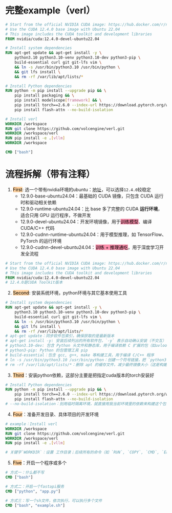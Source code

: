 # 完整example（verl）
```Dockerfile
# Start from the official NVIDIA CUDA image: https://hub.docker.com/r/nvidia/cuda/tags
# Use the CUDA 12.4.0 base image with Ubuntu 22.04
# This image includes the CUDA toolkit and development libraries
FROM nvidia/cuda:12.4.0-devel-ubuntu22.04

# Install system dependencies
RUN apt-get update && apt-get install -y \
    python3.10 python3.10-venv python3.10-dev python3-pip \
    build-essential curl git git-lfs vim \
    && ln -s /usr/bin/python3.10 /usr/bin/python \
    && git lfs install \
    && rm -rf /var/lib/apt/lists/*

# Install Python dependencies
RUN python -m pip install --upgrade pip && \
    pip install packaging && \
    pip install modelscope[framework] && \
    pip install torch==2.6.0 --index-url https://download.pytorch.org/whl/cu124 && \
    pip install flash-attn --no-build-isolation

# Install verl
WORKDIR /workspace
RUN git clone https://github.com/volcengine/verl.git
WORKDIR /workspace/verl
RUN pip install -e .[vllm]
WORKDIR /workspace

CMD ["bash"]
```



#  流程拆解（带有注释）
1. <mark style="background: #FFB86CA6;">First</mark>: 选一个带有nvidia环境的ubuntu：[地址](https://hub.docker.com/r/nvidia/cuda/tags)，可以选择`12.4.0`较稳定
	- 12.9.0-base-ubuntu24.04：最基础的 CUDA 镜像，只包含 CUDA 运行时和驱动相关依赖
	- 12.9.0-runtime-ubuntu24.04：比 base 多了完整的 CUDA **运行环境**，适合只用 GPU 运行程序，不做开发
	- 12.9.0-devel-ubuntu24.04：开发环境镜像，用于<mark style="background: #FF5582A6;">训练模型</mark>、编译 CUDA/C++ 代码
	- 12.9.0-cudnn-runtime-ubuntu24.04：用于模型推理，如 TensorFlow、PyTorch 的运行环境
	- 12.9.0-cudnn-devel-ubuntu24.04：<mark style="background: #FF5582A6;">训练 + 推理通吃</mark>，用于深度学习开发全流程
```Dockerfile
# Start from the official NVIDIA CUDA image: https://hub.docker.com/r/nvidia/cuda/tags
# Use the CUDA 12.4.0 base image with Ubuntu 22.04
# This image includes the CUDA toolkit and development libraries
FROM nvidia/cuda:12.4.0-devel-ubuntu22.04
# 12.4.0是CUDA Toolkit版本
```
2. <mark style="background: #FFB86CA6;">Second</mark>: 安装系统环境，python环境与其它基本使用工具
```Dockerfile
# Install system dependencies
RUN apt-get update && apt-get install -y \
    python3.10 python3.10-venv python3.10-dev python3-pip \
    build-essential curl git git-lfs vim \
    && ln -s /usr/bin/python3.10 /usr/bin/python \
    && git lfs install \
    && rm -rf /var/lib/apt/lists/*
# apt-get update：同步软件包索引，确保获取的是最新版本
# apt-get install -y: 安装后续列出的所有软件包，`-y` 表示自动确认安装（不交互）
# python3.10-dev: 包含 Python 头文件和静态库，用于编译依赖 C 扩展的包（如uvloop, numpy）
# python3-pip: Python 的包管理工具 pip
# build-essential：包含 gcc, g++, make 等构建工具，用于编译 C/C++ 程序
# ln -s /usr/bin/python3.10 /usr/bin/python：创建一个符号链接，把 `python3.10` 映射为 python，这样用户在命令行中输入 python 时会调用 Python3.10
# rm -rf /var/lib/apt/lists/*：删除 apt 的缓存文件，减少最终镜像大小（这是构建 Docker 镜像的最佳实践）删除
```
3. <mark style="background: #FFB86CA6;">Third</mark>：安装python依赖，这部分主要是把指定cuda版本的torch安装好
```Dockerfile
# Install Python dependencies
RUN python -m pip install --upgrade pip && \
    pip install torch==2.6.0 --index-url https://download.pytorch.org/whl/cu124 && \
    pip install flash-attn --no-build-isolation
# --no-build-isolation：别用临时隔离环境，就直接用我当前环境里的依赖来构建这个包
```
4. <mark style="background: #FFB86CA6;">Four</mark>：准备开发目录、具体项目的开发环境
```Dockerfile
# example：Install verl
WORKDIR /workspace
RUN git clone https://github.com/volcengine/verl.git
WORKDIR /workspace/verl
RUN pip install -e .[vllm]

# 关键字`WORKDIR`：设置 工作目录；后续所有的命令（如 `RUN`, `COPY`, `CMD`, `ENTRYPOINT` 等）都将在这个目录下执行
```
5. <mark style="background: #FFB86CA6;">Five</mark>：开启一个程序或多个
```Dockerfile
# 方式一：什么都不写
CMD ["bash"]

# 方式二：开启一个fastapi服务
CMD ["python", "app.py"]

# 方式三：写一个sh文件，依次执行，可以执行多个文件
CMD ["bash", "example.sh"]
```



